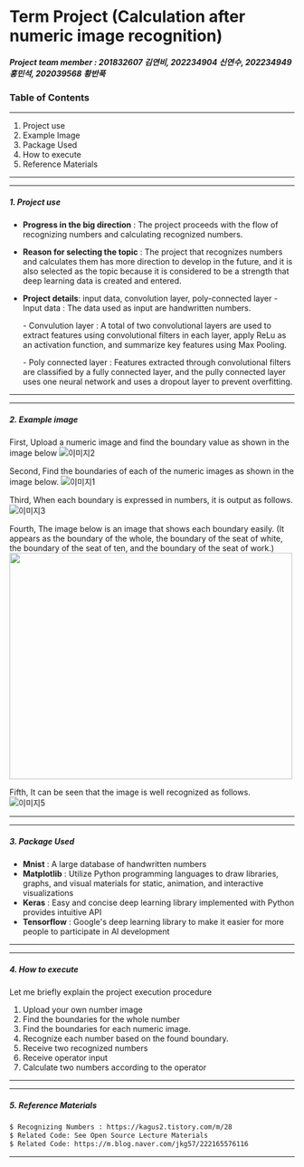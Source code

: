 # Term Project (Calculation after numeric image recognition) 
***Project team member : 201832607 김연비, 202234904 신연수, 202234949 홍민석, 202039568 황반푹***

### Table of Contents
---
1.  Project use
2.  Example Image
3.  Package Used
4.  How to execute
5.  Reference Materials

---
---
##### **1. Project use**
- **Progress in the big direction** : The project proceeds with the flow of recognizing numbers and calculating recognized numbers.

- **Reason for selecting the topic** : The project that recognizes numbers and calculates them has more direction to develop in the future, and it is also selected as the topic because it is considered to be a strength that deep learning data is created and entered.

- **Project details**: input data, convolution layer, poly-connected layer
    \- Input data : The data used as input are handwritten numbers.

    \- Convulution layer : A total of two convolutional layers are used to extract features using convolutional filters in each layer, apply ReLu as an activation function, and summarize key features using Max Pooling.
    
    \- Poly connected layer : Features extracted through convolutional filters are classified by a fully connected layer, and the pully connected layer uses one neural network and uses a dropout layer to prevent overfitting.
    
---
---
##### **2. Example image**

First, Upload a numeric image and find the boundary value as shown in the image below
![이미지2](https://user-images.githubusercontent.com/112548680/202973975-462098ab-858b-4add-b941-544ad93dbefb.jpg)

Second, Find the boundaries of each of the numeric images as shown in the image below.
![이미지1](https://user-images.githubusercontent.com/112548680/202973957-7f978732-1aca-46ca-9894-f6e71d98bf32.jpg)

Third, When each boundary is expressed in numbers, it is output as follows.  
![이미지3](https://user-images.githubusercontent.com/112548680/202973989-95153efd-af63-41d3-a345-f4f402052f05.jpg)

Fourth, The image below is an image that shows each boundary easily.
(It appears as the boundary of the whole, the boundary of the seat of white, the boundary of the seat of ten, and the boundary of the seat of work.)  
<img src="https://user-images.githubusercontent.com/112548680/202974000-7dcaa3f9-7e84-4adb-9c18-274ed1877abb.jpg"  width="500" height="400">

Fifth, It can be seen that the image is well recognized as follows.  
![이미지5](https://user-images.githubusercontent.com/112548680/202974012-8cabe3b8-a2c2-4e61-8108-e574d31ee6d3.png)

---
---
##### **3. Package Used**
- **Mnist** : A large database of handwritten numbers
- **Matplotlib** : Utilize Python programming languages to draw libraries, graphs, and visual materials for static, animation, and interactive visualizations
- **Keras** : Easy and concise deep learning library implemented with Python provides intuitive API
- **Tensorflow** : Google's deep learning library to make it easier for more people to participate in AI development
---
---
##### **4. How to execute**
Let me briefly explain the project execution procedure
1. Upload your own number image
2. Find the boundaries for the whole number
3. Find the boundaries for each numeric image.
4. Recognize each number based on the found boundary.
5. Receive two recognized numbers
6. Receive operator input
7. Calculate two numbers according to the operator
---
---
##### **5. Reference Materials**
```sh
$ Recognizing Numbers : https://kagus2.tistory.com/m/28
$ Related Code: See Open Source Lecture Materials
$ Related Code: https://m.blog.naver.com/jkg57/222165576116
```
---

